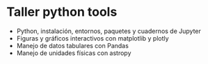# Taller python tools

* Python, instalación, entornos, paquetes y cuadernos de Jupyter
* Figuras y gráficos interactivos con matplotlib y plotly
* Manejo de datos tabulares con Pandas
* Manejo de unidades físicas con astropy

